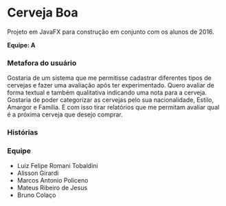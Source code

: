 # Cerveja Boa
Projeto em JavaFX para construção em conjunto com os alunos de 2016.

<strong>Equipe: A</strong>

<h3> Metafora do usuário </h3>

Gostaria de um sistema que me permitisse cadastrar diferentes tipos de cervejas e fazer uma avaliação após ter experimentado. Quero avaliar de forma textual e também qualitativa indicando uma nota para a cerveja. Gostaria de poder categorizar as cervejas pelo sua nacionalidade, Estilo, Amargor e Familia. E com isso tirar relatórios que me permitam avaliar qual é a próxima cerveja que desejo comprar.

<h3> Histórias </h3>

<h3> Equipe </h3>

<ul>
<li> Luiz Felipe Romani Tobaldini </li>
<li> Alisson Girardi </li>
<li> Marcos Antonio Policeno </li> 
<li> Mateus Ribeiro de Jesus </li>
<li> Bruno Colaço </li>
</ul>
